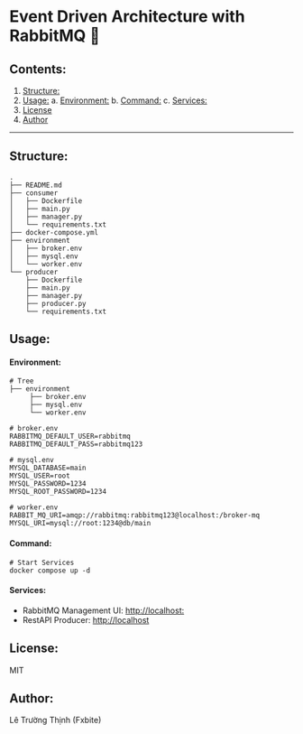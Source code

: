 # Event Driven Architecture with RabbitMQ 📌

## Contents:
1. [Structure:](#structure)
2. [Usage:](#usage)
    a. [Environment:]()
    b. [Command:]()
    c. [Services:]()
3. [License](#license)
4. [Author](#author)

---

## Structure:

```
.
├── README.md
├── consumer
│   ├── Dockerfile
│   ├── main.py
│   ├── manager.py
│   └── requirements.txt
├── docker-compose.yml
├── environment
│   ├── broker.env
│   ├── mysql.env
│   └── worker.env
└── producer
    ├── Dockerfile
    ├── main.py
    ├── manager.py
    ├── producer.py
    └── requirements.txt
```

## Usage:
#### Environment:

```
# Tree
├── environment
     ├── broker.env
     ├── mysql.env
     └── worker.env
```

```dotenv
# broker.env
RABBITMQ_DEFAULT_USER=rabbitmq    
RABBITMQ_DEFAULT_PASS=rabbitmq123
```

```dotenv
# mysql.env
MYSQL_DATABASE=main
MYSQL_USER=root
MYSQL_PASSWORD=1234
MYSQL_ROOT_PASSWORD=1234
```

```dotenv
# worker.env
RABBIT_MQ_URI=amqp://rabbitmq:rabbitmq123@localhost:/broker-mq
MYSQL_URI=mysql://root:1234@db/main
```

#### Command:

```
# Start Services
docker compose up -d
```

#### Services:

- RabbitMQ Management UI: [http://localhost:](http://localhost:)
- RestAPI Producer: [http://localhost](http://localhost:)

## License:
MIT

## Author:
Lê Trường Thịnh (Fxbite)

 

   
